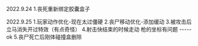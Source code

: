 2022.9.24
    1.丧死重新绑定胶囊盒子

2022.9.25
    1.玩家动作优化-现在太过僵硬
    2.丧尸移动优化-添加缓动
    3.被攻击后立马消失开过特效（有点奇怪）
    4.射击快结束的时候走动  枪的坐标有问题   -----ok
    5.丧尸死亡后刚体碰撞盒删除